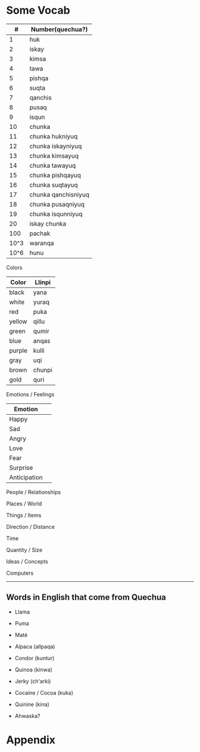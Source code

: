 # Some Vocab

| #    | Number(quechua?)              |
| ---- | ------------------- |
| 1    | huk                 |
| 2    | iskay               |
| 3    | kimsa               |
| 4    | tawa                |
| 5    | pishqa              |
| 6    | suqta               |
| 7    | qanchis             |
| 8    | pusaq               |
| 9    | isqun               |
| 10   | chunka              |
| 11   | chunka hukniyuq     |
| 12   | chunka iskayniyuq   |
| 13   | chunka kimsayuq     |
| 14   | chunka tawayuq      |
| 15   | chunka pishqayuq    |
| 16   | chunka suqtayuq     |
| 17   | chunka qanchisniyuq |
| 18   | chunka pusaqniyuq   |
| 19   | chunka isqunniyuq   |
| 20   | iskay chunka        |
| 100  | pachak              |
| 10^3 | waranqa             |
| 10^6 | hunu                |

Colors

| Color         | Llinpi     |
| ------------- | ---------- |
| black         | yana       |
| white         | yuraq      |
| red           | puka       |
| yellow        | qillu      |
| green         | qumir      |
| blue          | anqas      |
| purple        | kulli      |
| gray          | uqi        |
| brown         | chunpi     |
| gold          | quri       |

Emotions / Feelings

| Emotion      |     |
| ------------ | --- |
| Happy        |     |
| Sad          |     |
| Angry        |     |
| Love         |     |
| Fear         |     |
| Surprise     |     |
| Anticipation |     |

People / Relationships

Places / World

Things / Items

Direction / Distance

Time

Quantity / Size

Ideas / Concepts

Computers

---

## Words in English that come from Quechua

- Llama

- Puma

- Maté

- Alpaca (allpaqa)

- Condor (kuntur)

- Quinoa (kinwa)

- Jerky (ch'arki)

- Cocaine / Cocoa (kuka)

- Quinine (kina)

- Ahwaska?

# Appendix
